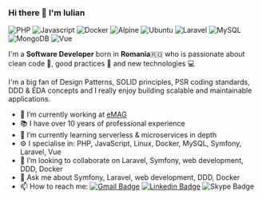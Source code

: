 ### Hi there 👋 I'm Iulian

![PHP](https://img.shields.io/badge/PHP-777BB4?style=for-the-badge&logo=php&logoColor=white)
![Javascript](https://img.shields.io/badge/JavaScript-F7DF1E?style=for-the-badge&logo=javascript&logoColor=black)
![Docker](https://img.shields.io/badge/Docker-2CA5E0?style=for-the-badge&logo=docker&logoColor=white)
![Alpine](https://img.shields.io/badge/Alpine_Linux-0D597F?style=for-the-badge&logo=alpine-linux&logoColor=white)
![Ubuntu](https://img.shields.io/badge/Ubuntu-E95420?style=for-the-badge&logo=ubuntu&logoColor=white)
![Laravel](https://img.shields.io/badge/Laravel-FF2D20?style=for-the-badge&logo=laravel&logoColor=white)
![MySQL](https://img.shields.io/badge/MySQL-00000F?style=for-the-badge&logo=mysql&logoColor=white)
![MongoDB](https://img.shields.io/badge/MongoDB-4EA94B?style=for-the-badge&logo=mongodb&logoColor=white)
![Vue](https://img.shields.io/badge/Vue.js-35495E?style=for-the-badge&logo=vue.js&logoColor=4FC08D)

I'm a **Software Developer** born in **Romania**🇷🇴 who is passionate about clean code 🧹, good practices 📖 and new technologies 💻 

I'm a big fan of Design Patterns, SOLID principles, PSR coding standards, DDD & EDA concepts and I really enjoy building scalable and maintainable applications.

- 🔭 I’m currently working at [eMAG](https://www.emag.ro/)
- 📚 I have over 10 years of professional experience
- 🌱 I’m currently learning serverless & microservices in depth
- ⚙️ I specialise in: PHP, JavaScript, Linux, Docker, MySQL, Symfony, Laravel, Vue
- 👯 I’m looking to collaborate on Laravel, Symfony, web development, DDD, Docker
- 💬 Ask me about Symfony, Laravel, web development, DDD, Docker
- 📫 How to reach me: [![Gmail Badge](https://img.shields.io/badge/-iulyanpopa@gmail.com-D14836?style=flat&logo=Gmail&logoColor=white)](mailto:iulyanpopa@gmail.com "Connect via Email")
 [![Linkedin Badge](https://img.shields.io/badge/-Iulian%20Popa-0077B5?style=flat&logo=Linkedin&logoColor=white)](https://www.linkedin.com/in/iulyanpopa/ "Connect on LinkedIn")
 ![Skype Badge](https://img.shields.io/badge/-iulyanpopa-00aff0?style=flat&logo=Skype&logoColor=white)
